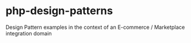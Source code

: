 # php-design-patterns
Design Pattern examples in the context of an E-commerce / Marketplace integration domain
